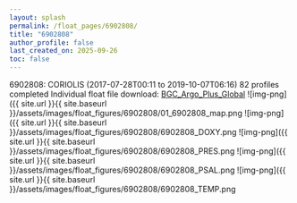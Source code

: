 ```yaml
---
layout: splash
permalink: /float_pages/6902808/
title: "6902808"
author_profile: false
last_created_on: 2025-09-26
toc: false
---
```

 
6902808: CORIOLIS (2017-07-28T00:11 to 2019-10-07T06:16)
82 profiles completed
Individual float file download: [BGC_Argo_Plus_Global](https://ftp.soest.hawaii.edu/bgc_argo_plus/Individual_Floats/outliers_removed/6902808_Sprof_processed.nc)
![img-png]({{ site.url }}{{ site.baseurl }}/assets/images/float_figures/6902808/01_6902808_map.png
![img-png]({{ site.url }}{{ site.baseurl }}/assets/images/float_figures/6902808/6902808_DOXY.png
![img-png]({{ site.url }}{{ site.baseurl }}/assets/images/float_figures/6902808/6902808_PRES.png
![img-png]({{ site.url }}{{ site.baseurl }}/assets/images/float_figures/6902808/6902808_PSAL.png
![img-png]({{ site.url }}{{ site.baseurl }}/assets/images/float_figures/6902808/6902808_TEMP.png
